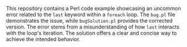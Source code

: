 This repository contains a Perl code example showcasing an uncommon error related to the `last` keyword within a `foreach` loop. The `bug.pl` file demonstrates the issue, while `bugSolution.pl` provides the corrected version. The error stems from a misunderstanding of how `last` interacts with the loop's iteration. The solution offers a clear and concise way to achieve the intended behavior.